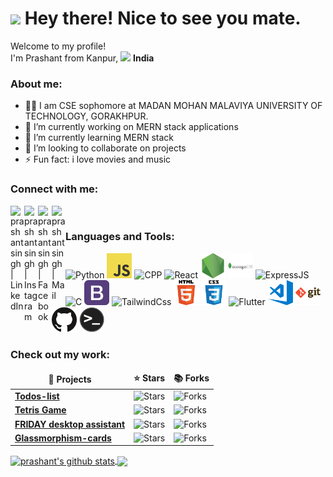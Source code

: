 

<h1><img src="https://emojis.slackmojis.com/emojis/images/1531849430/4246/blob-sunglasses.gif?1531849430" width="30" />
    Hey there! Nice to see you mate.</h1>


<p>Welcome to my profile! </br> I'm Prashant from Kanpur, <img
        src="https://cdn4.iconfinder.com/data/icons/world-flags-12/512/Untitled-2-19-128.png"
        width="35" margin-top="3px"/> <b> India</b></p>
        
### About me:
- 👨‍🎓 I am CSE sophomore at MADAN MOHAN MALAVIYA UNIVERSITY OF TECHNOLOGY, GORAKHPUR.
- 🔭 I’m currently working on MERN stack applications
- 🌱 I’m currently learning MERN stack
- 👯 I’m looking to collaborate on projects
- ⚡ Fun fact: i love movies and music        

### Connect with me:

[<img align="left" alt="prashantsingh | LinkedIn" width="22px" src="https://cdn.jsdelivr.net/npm/simple-icons@v3/icons/linkedin.svg" />][linkedin]
[<img align="left" alt="prashantsingh | Instagram" width="22px" src="https://cdn.jsdelivr.net/npm/simple-icons@v3/icons/instagram.svg" />][instagram]
[<img align="left" alt="prashantsingh | Facebook" width="22px" src="https://cdn.jsdelivr.net/npm/simple-icons@v3/icons/facebook.svg" />][facebook]
[<img align="left" alt="prashantsingh | Mail" width="22px" src="https://cdn.jsdelivr.net/npm/simple-icons@v3/icons/gmail.svg" />][email]


<br />
        
        
<h3>Languages and Tools:</h3>
<p>
    <img alt="Python" src="https://cdn3.iconfinder.com/data/icons/logos-and-brands-adobe/512/267_Python-128.png"
        height="40" width="40">
    <img alt="JavaScript" width="40" height="40"
        src="https://raw.githubusercontent.com/github/explore/80688e429a7d4ef2fca1e82350fe8e3517d3494d/topics/javascript/javascript.png" />
    <img alt="CPP"
        src="https://img-premium.flaticon.com/png/512/919/919841.png?token=exp=1622792584~hmac=5b88ff498973aa0506f5a3c2ac0ffe97"
        height="40" width="40">
    <img alt="React" src="https://image.flaticon.com/icons/png/128/753/753244.png" height="40" width="40">
    <img alt="Node.js" width="40" height="40"
        src="https://raw.githubusercontent.com/github/explore/80688e429a7d4ef2fca1e82350fe8e3517d3494d/topics/nodejs/nodejs.png" />
    <img alt="MongoDB" width="40" height="40"
        src="https://raw.githubusercontent.com/github/explore/80688e429a7d4ef2fca1e82350fe8e3517d3494d/topics/mongodb/mongodb.png" />
    <img alt='ExpressJS' width="40" height="40"
        src="https://encrypted-tbn0.gstatic.com/images?q=tbn:ANd9GcRS7RVaKE0ubjH_Ioi90MHiDzKw-GpNI1BsHw&usqp=CAU" />
    <img alt="C"
        src="https://cdn0.iconfinder.com/data/icons/mobile-device/512/letter-c-round-alphabet-latin-keyboard-2-128.png"
        height="40" width="40">
    <img alt="Bootstrap" width="40" height="40"
        src="https://raw.githubusercontent.com/github/explore/80688e429a7d4ef2fca1e82350fe8e3517d3494d/topics/bootstrap/bootstrap.png" />
    <img alt="TailwindCss"
        src="https://cdn.worldvectorlogo.com/logos/tailwindcss.svg"
        height="40" width="40">
    <img alt="HTML5" width="40" height="40"
        src="https://raw.githubusercontent.com/github/explore/80688e429a7d4ef2fca1e82350fe8e3517d3494d/topics/html/html.png" />
    <img alt="CSS3" width="40" height="40"
        src="https://raw.githubusercontent.com/github/explore/80688e429a7d4ef2fca1e82350fe8e3517d3494d/topics/css/css.png" />
    <img alt="Flutter"
        src="https://img.icons8.com/color/2x/flutter.png"
        height="40" width="40">
    <img alt="Visual Studio Code" width="40" height="40"
        src="https://raw.githubusercontent.com/github/explore/80688e429a7d4ef2fca1e82350fe8e3517d3494d/topics/visual-studio-code/visual-studio-code.png" />
    <img alt="Git" width="40" height="40"
        src="https://raw.githubusercontent.com/github/explore/80688e429a7d4ef2fca1e82350fe8e3517d3494d/topics/git/git.png" />
    <img alt="GitHub" width="40" height="40"
        src="https://raw.githubusercontent.com/github/explore/78df643247d429f6cc873026c0622819ad797942/topics/github/github.png" />
    <img alt="terminal" width="40" height="40"
        src="https://raw.githubusercontent.com/github/explore/80688e429a7d4ef2fca1e82350fe8e3517d3494d/topics/terminal/terminal.png" />
    <!-- <img alt="" src="" height="40" width="40">
  <img alt="" src="" height="40" width="40">
  <img alt="" src="" height="40" width="40">
  <img alt="" src="" height="40" width="40">
  <img alt="" src="" height="40" width="40">
  <img alt="" src="" height="40" width="40">
  <img alt="" src="" height="40" width="40">
  <img alt="" src="" height="40" width="40"> -->
    <!-- <img  alt="PHP" width="40" height="40" src="https://raw.githubusercontent.com/github/explore/ccc16358ac4530c6a69b1b80c7223cd2744dea83/topics/php/php.png" />
<img  alt="Laravel" width="40" height="40" src="https://raw.githubusercontent.com/github/explore/56a826d05cf762b2b50ecbe7d492a839b04f3fbf/topics/laravel/laravel.png" />
<img  alt="SQL" width="40" height="40" src="https://raw.githubusercontent.com/github/explore/80688e429a7d4ef2fca1e82350fe8e3517d3494d/topics/sql/sql.png" />
<img  alt="MySQL" width="40" height="40" src="https://raw.githubusercontent.com/github/explore/80688e429a7d4ef2fca1e82350fe8e3517d3494d/topics/mysql/mysql.png" /> -->
</p>

<h3> Check out my work:</h3>
<table>
  <thead align="center">
    <tr border: none;>
      <td><b>🎁 Projects</b></td>
      <td><b>⭐ Stars</b></td>
      <td><b>📚 Forks</b></td>
    </tr>
  </thead>
  <tbody>
    <tr>
      <td><a href="https://todos--list.herokuapp.com/"><b>Todos-list</b></a></td>
      <td><img alt="Stars" src="https://img.shields.io/static/v1?label=stars&message=2&color=343b41?color=blue"/></td>
      <td><img alt="Forks" src="https://img.shields.io/static/v1?label=forks&message=0&color=343b41?color=blue"/></td>
    </tr>
	  <tr>
      <td><a href="https://github.com/prashant601/Tetris-game"><b>Tetris Game</b></a></td>
      <td><img alt="Stars" src="https://img.shields.io/static/v1?label=stars&message=2&color=343b41?color=blue"/></td>
      <td><img alt="Forks" src="https://img.shields.io/static/v1?label=forks&message=4&color=343b41?color=blue"/></td>
    </tr>
    <tr>
      <td><a href="https://github.com/prashant601/F.R.I.D.A.Y-Voice-Assistant"><b>FRIDAY desktop assistant</b></a></td>
      <td><img alt="Stars" src="https://img.shields.io/static/v1?label=stars&message=1&color=343b41?color=blue"/></td>
      <td><img alt="Forks" src="https://img.shields.io/static/v1?label=forks&message=2&color=343b41?color=blue"/></td>
    </tr>
    <tr>
      <td><a href="https://prashant601.github.io/Glassmorphism-cards/index.html"><b>Glassmorphism-cards</b></a></td>
      <td><img alt="Stars" src="https://img.shields.io/static/v1?label=stars&message=2&color=343b41?color=blue"/></td>
      <td><img alt="Forks" src="https://img.shields.io/static/v1?label=forks&message=0&color=343b41?color=blue"/></td>
    </tr>
  </tbody>
</table>


<a href="https://github.com/prashant601">
    <img align="center" src="https://github-readme-stats.vercel.app/api?username=prashant601&show_icons=true&include_all_commits=true&theme=solarized-dark" alt="prashant's github stats" />
  </a>
  <a href="https://github.com/prashant601">
    <img align="center" src="https://github-readme-stats.vercel.app/api/top-langs/?username=prashant601&layout=compact&theme=solarized-dark" />
  </a>


<!-- links section   -->
[instagram]: https://instagram.com/prashant_.singh._
[linkedin]: https://www.linkedin.com/in/prashant-singh-2ba4861a7/
[email]: mailto:prashantsingh061201@gmail.com
[facebook]: https://www.facebook.com/profile.php?id=100032801831651
